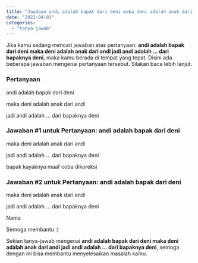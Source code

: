 ```yaml
---
title: "Jawaban andi adalah bapak dari deni maka deni adalah anak dari andi jadi andi adalah ... dari bapaknya deni"
date: "2022-04-01"
categories: 
  - "tanya-jawab"
---
```


Jika kamu sedang mencari jawaban atas pertanyaan: **andi adalah bapak dari deni maka deni adalah anak dari andi jadi andi adalah ... dari bapaknya deni**, maka kamu berada di tempat yang tepat. Disini ada beberapa jawaban mengenai pertanyaan tersebut. Silakan baca lebih lanjut.

### Pertanyaan

andi adalah bapak dari deni  
  
maka deni adalah anak dari andi  
  
jadi andi adalah ... dari bapaknya deni

### Jawaban #1 untuk Pertanyaan: andi adalah bapak dari deni  
  
maka deni adalah anak dari andi  
  
jadi andi adalah ... dari bapaknya deni

bapak kayaknya maaf coba dikoreksi

### Jawaban #2 untuk Pertanyaan: andi adalah bapak dari deni  
  
maka deni adalah anak dari andi  
  
jadi andi adalah ... dari bapaknya deni

Nama  
  
Semoga membantu :)

Sekian tanya-jawab mengenai **andi adalah bapak dari deni maka deni adalah anak dari andi jadi andi adalah ... dari bapaknya deni**, semoga dengan ini bisa membantu menyelesaikan masalah kamu.

